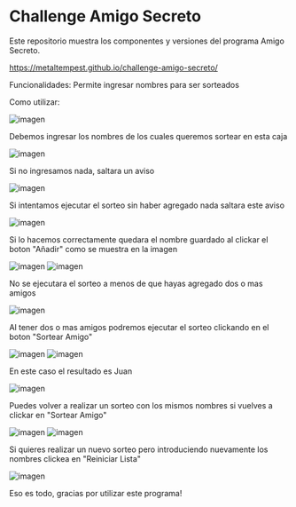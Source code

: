 <h1> Challenge Amigo Secreto </h1>

Este repositorio muestra los componentes y versiones del programa Amigo Secreto.


https://metaltempest.github.io/challenge-amigo-secreto/



Funcionalidades: Permite ingresar nombres para ser sorteados

Como utilizar:


![imagen](https://github.com/user-attachments/assets/1948eb31-657d-4cb9-a521-909ec7617941)

Debemos ingresar los nombres de los cuales queremos sortear en esta caja


![imagen](https://github.com/user-attachments/assets/a9975cb3-a076-4771-b84f-0a289e2c6350)

Si no ingresamos nada, saltara un aviso


![imagen](https://github.com/user-attachments/assets/0cbf9a1e-81e2-44df-9c71-4fb3800c5bb2)

Si intentamos ejecutar el sorteo sin haber agregado nada saltara este aviso


![imagen](https://github.com/user-attachments/assets/e962df51-359b-4a44-ba1b-5daa3f2ade7a)

Si lo hacemos correctamente quedara el nombre guardado al clickar el boton "Añadir" como se muestra en la imagen


![imagen](https://github.com/user-attachments/assets/7731e85f-118b-4d54-898c-56c005e12956)
![imagen](https://github.com/user-attachments/assets/5e01280f-7b3e-4a4d-823f-cffadc5f3092)

No se ejecutara el sorteo a menos de que hayas agregado dos o mas amigos


![imagen](https://github.com/user-attachments/assets/129c7057-ae1d-4234-a05e-f60d56acb1e4)

Al tener dos o mas amigos podremos ejecutar el sorteo clickando en el boton "Sortear Amigo"


![imagen](https://github.com/user-attachments/assets/85d59329-fb08-4cec-bffa-3ae5d464e09e)
![imagen](https://github.com/user-attachments/assets/9a098286-52d9-423f-b465-e29bd939c1dc)

En este caso el resultado es Juan


![imagen](https://github.com/user-attachments/assets/41480b04-614b-49cf-8a72-a8a404c4c09c)

Puedes volver a realizar un sorteo con los mismos nombres si vuelves a clickar en "Sortear Amigo"


![imagen](https://github.com/user-attachments/assets/dfcd4075-e480-48c0-a529-2136f4838ee5)
![imagen](https://github.com/user-attachments/assets/71acee21-5c29-41d3-bd4e-68f05150210c)

Si quieres realizar un nuevo sorteo pero introduciendo nuevamente los nombres clickea en "Reiniciar Lista"



![imagen](https://github.com/user-attachments/assets/210efc37-f5cc-4b5f-96fd-be48dc80b9c9)



Eso es todo, gracias por utilizar este programa!


